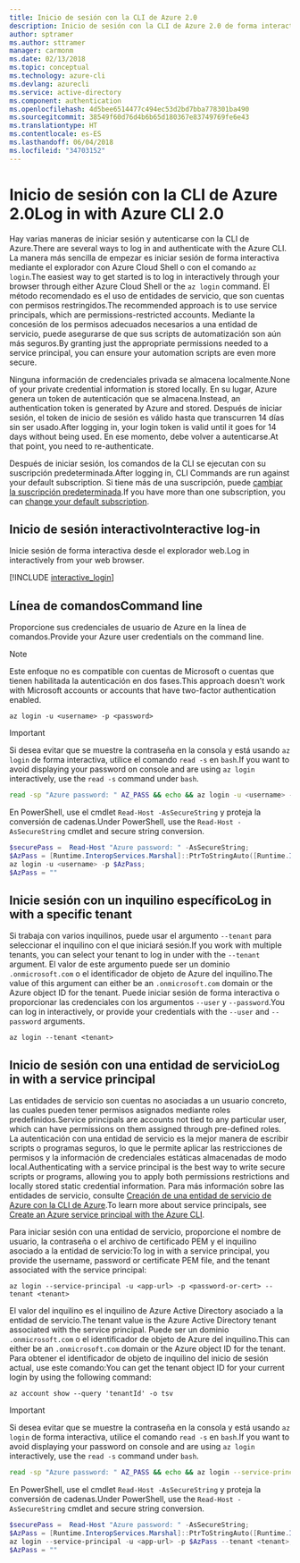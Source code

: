 ```yaml
---
title: Inicio de sesión con la CLI de Azure 2.0
description: Inicio de sesión con la CLI de Azure 2.0 de forma interactiva o con credenciales locales
author: sptramer
ms.author: sttramer
manager: carmonm
ms.date: 02/13/2018
ms.topic: conceptual
ms.technology: azure-cli
ms.devlang: azurecli
ms.service: active-directory
ms.component: authentication
ms.openlocfilehash: 4d5bee6514477c494ec53d2bd7bba778301ba490
ms.sourcegitcommit: 38549f60d76d4b6b65d180367e83749769fe6e43
ms.translationtype: HT
ms.contentlocale: es-ES
ms.lasthandoff: 06/04/2018
ms.locfileid: "34703152"
---
```

# <a name="log-in-with-azure-cli-20"></a><span data-ttu-id="99ec7-103">Inicio de sesión con la CLI de Azure 2.0</span><span class="sxs-lookup"><span data-stu-id="99ec7-103">Log in with Azure CLI 2.0</span></span>

<span data-ttu-id="99ec7-104">Hay varias maneras de iniciar sesión y autenticarse con la CLI de Azure.</span><span class="sxs-lookup"><span data-stu-id="99ec7-104">There are several ways to log in and authenticate with the Azure CLI.</span></span> <span data-ttu-id="99ec7-105">La manera más sencilla de empezar es iniciar sesión de forma interactiva mediante el explorador con Azure Cloud Shell o con el comando `az login`.</span><span class="sxs-lookup"><span data-stu-id="99ec7-105">The easiest way to get started is to log in interactively through your browser through either Azure Cloud Shell or the `az login` command.</span></span>
<span data-ttu-id="99ec7-106">El método recomendado es el uso de entidades de servicio, que son cuentas con permisos restringidos.</span><span class="sxs-lookup"><span data-stu-id="99ec7-106">The recommended approach is to use service principals, which are permissions-restricted accounts.</span></span> <span data-ttu-id="99ec7-107">Mediante la concesión de los permisos adecuados necesarios a una entidad de servicio, puede asegurarse de que sus scripts de automatización son aún más seguros.</span><span class="sxs-lookup"><span data-stu-id="99ec7-107">By granting just the appropriate permissions needed to a service principal, you can ensure your automation scripts are even more secure.</span></span>

<span data-ttu-id="99ec7-108">Ninguna información de credenciales privada se almacena localmente.</span><span class="sxs-lookup"><span data-stu-id="99ec7-108">None of your private credential information is stored locally.</span></span> <span data-ttu-id="99ec7-109">En su lugar, Azure genera un token de autenticación que se almacena.</span><span class="sxs-lookup"><span data-stu-id="99ec7-109">Instead, an authentication token is generated by Azure and stored.</span></span> <span data-ttu-id="99ec7-110">Después de iniciar sesión, el token de inicio de sesión es válido hasta que transcurren 14 días sin ser usado.</span><span class="sxs-lookup"><span data-stu-id="99ec7-110">After logging in, your login token is valid until it goes for 14 days without being used.</span></span> <span data-ttu-id="99ec7-111">En ese momento, debe volver a autenticarse.</span><span class="sxs-lookup"><span data-stu-id="99ec7-111">At that point, you need to re-authenticate.</span></span>

<span data-ttu-id="99ec7-112">Después de iniciar sesión, los comandos de la CLI se ejecutan con su suscripción predeterminada.</span><span class="sxs-lookup"><span data-stu-id="99ec7-112">After logging in, CLI Commands are run against your default subscription.</span></span> <span data-ttu-id="99ec7-113">Si tiene más de una suscripción, puede [cambiar la suscripción predeterminada](manage-azure-subscriptions-azure-cli.md).</span><span class="sxs-lookup"><span data-stu-id="99ec7-113">If you have more than one subscription, you can [change your default subscription](manage-azure-subscriptions-azure-cli.md).</span></span>

## <a name="interactive-log-in"></a><span data-ttu-id="99ec7-114">Inicio de sesión interactivo</span><span class="sxs-lookup"><span data-stu-id="99ec7-114">Interactive log-in</span></span>

<span data-ttu-id="99ec7-115">Inicie sesión de forma interactiva desde el explorador web.</span><span class="sxs-lookup"><span data-stu-id="99ec7-115">Log in interactively from your web browser.</span></span>

[!INCLUDE [interactive_login](includes/interactive-login.md)]

## <a name="command-line"></a><span data-ttu-id="99ec7-116">Línea de comandos</span><span class="sxs-lookup"><span data-stu-id="99ec7-116">Command line</span></span>

<span data-ttu-id="99ec7-117">Proporcione sus credenciales de usuario de Azure en la línea de comandos.</span><span class="sxs-lookup"><span data-stu-id="99ec7-117">Provide your Azure user credentials on the command line.</span></span>

> [!Note]
> <span data-ttu-id="99ec7-118">Este enfoque no es compatible con cuentas de Microsoft o cuentas que tienen habilitada la autenticación en dos fases.</span><span class="sxs-lookup"><span data-stu-id="99ec7-118">This approach doesn't work with Microsoft accounts or accounts that have two-factor authentication enabled.</span></span>

```azurecli
az login -u <username> -p <password>
```

> [!IMPORTANT]
> <span data-ttu-id="99ec7-119">Si desea evitar que se muestre la contraseña en la consola y está usando `az login` de forma interactiva, utilice el comando `read -s` en `bash`.</span><span class="sxs-lookup"><span data-stu-id="99ec7-119">If you want to avoid displaying your password on console and are using `az login` interactively, use the `read -s` command under `bash`.</span></span>
> 
> ```bash
> read -sp "Azure password: " AZ_PASS && echo && az login -u <username> -p $AZ_PASS
> ```
>
> <span data-ttu-id="99ec7-120">En PowerShell, use el cmdlet `Read-Host -AsSecureString` y proteja la conversión de cadenas.</span><span class="sxs-lookup"><span data-stu-id="99ec7-120">Under PowerShell, use the `Read-Host -AsSecureString` cmdlet and secure string conversion.</span></span>
> 
> ```powershell
> $securePass =  Read-Host "Azure password: " -AsSecureString;
> $AzPass = [Runtime.InteropServices.Marshal]::PtrToStringAuto([Runtime.InteropServices.Marshal]::SecureStringToBSTR($securePass));
> az login -u <username> -p $AzPass;
> $AzPass = ""
> ```

## <a name="log-in-with-a-specific-tenant"></a><span data-ttu-id="99ec7-121">Inicie sesión con un inquilino específico</span><span class="sxs-lookup"><span data-stu-id="99ec7-121">Log in with a specific tenant</span></span>

<span data-ttu-id="99ec7-122">Si trabaja con varios inquilinos, puede usar el argumento `--tenant` para seleccionar el inquilino con el que iniciará sesión.</span><span class="sxs-lookup"><span data-stu-id="99ec7-122">If you work with multiple tenants, you can select your tenant to log in under with the `--tenant` argument.</span></span> <span data-ttu-id="99ec7-123">El valor de este argumento puede ser un dominio `.onmicrosoft.com` o el identificador de objeto de Azure del inquilino.</span><span class="sxs-lookup"><span data-stu-id="99ec7-123">The value of this argument can either be an `.onmicrosoft.com` domain or the Azure object ID for the tenant.</span></span> <span data-ttu-id="99ec7-124">Puede iniciar sesión de forma interactiva o proporcionar las credenciales con los argumentos `--user` y `--password`.</span><span class="sxs-lookup"><span data-stu-id="99ec7-124">You can log in interactively, or provide your credentials with the `--user` and `--password` arguments.</span></span> 

```azurecli
az login --tenant <tenant>
```

## <a name="log-in-with-a-service-principal"></a><span data-ttu-id="99ec7-125">Inicio de sesión con una entidad de servicio</span><span class="sxs-lookup"><span data-stu-id="99ec7-125">Log in with a service principal</span></span>

<span data-ttu-id="99ec7-126">Las entidades de servicio son cuentas no asociadas a un usuario concreto, las cuales pueden tener permisos asignados mediante roles predefinidos.</span><span class="sxs-lookup"><span data-stu-id="99ec7-126">Service principals are accounts not tied to any particular user, which can have permissions on them assigned through pre-defined roles.</span></span> <span data-ttu-id="99ec7-127">La autenticación con una entidad de servicio es la mejor manera de escribir scripts o programas seguros, lo que le permite aplicar las restricciones de permisos y la información de credenciales estáticas almacenadas de modo local.</span><span class="sxs-lookup"><span data-stu-id="99ec7-127">Authenticating with a service principal is the best way to write secure scripts or programs, allowing you to apply both permissions restrictions and locally stored static credential information.</span></span> <span data-ttu-id="99ec7-128">Para más información sobre las entidades de servicio, consulte [Creación de una entidad de servicio de Azure con la CLI de Azure](create-an-azure-service-principal-azure-cli.md).</span><span class="sxs-lookup"><span data-stu-id="99ec7-128">To learn more about service principals, see [Create an Azure service principal with the Azure CLI](create-an-azure-service-principal-azure-cli.md).</span></span>

<span data-ttu-id="99ec7-129">Para iniciar sesión con una entidad de servicio, proporcione el nombre de usuario, la contraseña o el archivo de certificado PEM y el inquilino asociado a la entidad de servicio:</span><span class="sxs-lookup"><span data-stu-id="99ec7-129">To log in with a service principal, you provide the username, password or certificate PEM file, and the tenant associated with the service principal:</span></span>

```azurecli
az login --service-principal -u <app-url> -p <password-or-cert> --tenant <tenant>
```

<span data-ttu-id="99ec7-130">El valor del inquilino es el inquilino de Azure Active Directory asociado a la entidad de servicio.</span><span class="sxs-lookup"><span data-stu-id="99ec7-130">The tenant value is the Azure Active Directory tenant associated with the service principal.</span></span> <span data-ttu-id="99ec7-131">Puede ser un dominio `.onmicrosoft.com` o el identificador de objeto de Azure del inquilino.</span><span class="sxs-lookup"><span data-stu-id="99ec7-131">This can either be an `.onmicrosoft.com` domain or the Azure object ID for the tenant.</span></span>
<span data-ttu-id="99ec7-132">Para obtener el identificador de objeto de inquilino del inicio de sesión actual, use este comando:</span><span class="sxs-lookup"><span data-stu-id="99ec7-132">You can get the tenant object ID for your current login by using the following command:</span></span>

```azurecli-interactive
az account show --query 'tenantId' -o tsv
```

> [!IMPORTANT]
> <span data-ttu-id="99ec7-133">Si desea evitar que se muestre la contraseña en la consola y está usando `az login` de forma interactiva, utilice el comando `read -s` en `bash`.</span><span class="sxs-lookup"><span data-stu-id="99ec7-133">If you want to avoid displaying your password on console and are using `az login` interactively, use the `read -s` command under `bash`.</span></span>
> 
> ```bash
> read -sp "Azure password: " AZ_PASS && echo && az login --service-principal -u <app-url> -p $AZ_PASS --tenant <tenant>
> ```
>
> <span data-ttu-id="99ec7-134">En PowerShell, use el cmdlet `Read-Host -AsSecureString` y proteja la conversión de cadenas.</span><span class="sxs-lookup"><span data-stu-id="99ec7-134">Under PowerShell, use the `Read-Host -AsSecureString` cmdlet and secure string conversion.</span></span>
> 
> ```powershell
> $securePass =  Read-Host "Azure password: " -AsSecureString;
> $AzPass = [Runtime.InteropServices.Marshal]::PtrToStringAuto([Runtime.InteropServices.Marshal]::SecureStringToBSTR($securePass));
> az login --service-principal -u <app-url> -p $AzPass --tenant <tenant>;
> $AzPass = ""
> ```
